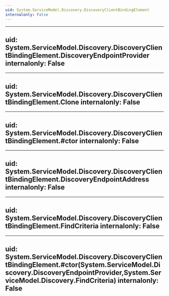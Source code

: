 ```yaml
---
uid: System.ServiceModel.Discovery.DiscoveryClientBindingElement
internalonly: False
---
```


---
uid: System.ServiceModel.Discovery.DiscoveryClientBindingElement.DiscoveryEndpointProvider
internalonly: False
---

---
uid: System.ServiceModel.Discovery.DiscoveryClientBindingElement.Clone
internalonly: False
---

---
uid: System.ServiceModel.Discovery.DiscoveryClientBindingElement.#ctor
internalonly: False
---

---
uid: System.ServiceModel.Discovery.DiscoveryClientBindingElement.DiscoveryEndpointAddress
internalonly: False
---

---
uid: System.ServiceModel.Discovery.DiscoveryClientBindingElement.FindCriteria
internalonly: False
---

---
uid: System.ServiceModel.Discovery.DiscoveryClientBindingElement.#ctor(System.ServiceModel.Discovery.DiscoveryEndpointProvider,System.ServiceModel.Discovery.FindCriteria)
internalonly: False
---

